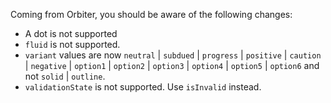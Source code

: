Coming from Orbiter, you should be aware of the following changes:

- A dot is not supported
- `fluid` is not supported.
- `variant` values are now `neutral` | `subdued` | `progress` | `positive` | `caution` | `negative` | `option1` | `option2` | `option3` | `option4` | `option5` | `option6` and not `solid` | `outline`.
- `validationState` is not supported. Use `isInvalid` instead.
